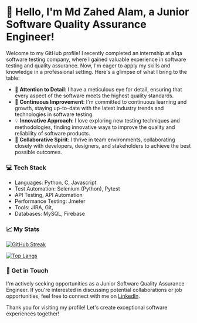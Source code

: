 # :wave: Hello, I'm Md Zahed Alam, a Junior Software Quality Assurance Engineer!

Welcome to my GitHub profile! I recently completed an internship at a1qa software testing company, where I gained valuable experience in software testing and quality assurance. Now, I'm eager to apply my skills and knowledge in a professional setting. Here's a glimpse of what I bring to the table:

- :mag_right: **Attention to Detail**: I have a meticulous eye for detail, ensuring that every aspect of the software meets the highest quality standards.
- :rocket: **Continuous Improvement**: I'm committed to continuous learning and growth, staying up-to-date with the latest industry trends and technologies in software testing.
- :bulb: **Innovative Approach**: I love exploring new testing techniques and methodologies, finding innovative ways to improve the quality and reliability of software products.
- :handshake: **Collaborative Spirit**: I thrive in team environments, collaborating closely with developers, designers, and stakeholders to achieve the best possible outcomes.

### :computer: Tech Stack

- Languages: Python, C, Javascript
- Test Automation: Selenium (Python), Pytest
- API Testing, API Automation
- Performance Testing: Jmeter
- Tools: JIRA, Git,
- Databases: MySQL, Firebase

### :chart_with_upwards_trend: My Stats

[![GitHub Streak](http://github-readme-streak-stats.herokuapp.com?user=zahedcse)](https://git.io/streak-stats)

[![Top Langs](https://github-readme-stats.vercel.app/api/top-langs/?username=Zahedcse&layout=compact&theme=vision-friendly-dark)](https://github.com/Zahedcse/github-readme-stats)

### :email: Get in Touch

I'm actively seeking opportunities as a Junior Software Quality Assurance Engineer. If you're interested in discussing potential collaborations or job opportunities, feel free to connect with me on [LinkedIn](https://www.linkedin.com/in/md-zahed-alam/).

Thank you for visiting my profile! Let's create exceptional software experiences together!
